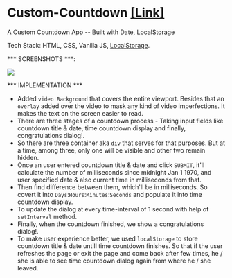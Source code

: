 # Custom-Countdown [[Link]](https://custom-countdown.000webhostapp.com/)
A Custom Countdown App -- Built with Date, LocalStorage

Tech Stack: HTML, CSS, Vanilla JS, [LocalStorage](https://developer.mozilla.org/en-US/docs/Web/API/Window/localStorage).

*** SCREENSHOTS ***:


![](Custom%20Countdown%20-%20720.gif)


*** IMPLEMENTATION ***
 * Added `video Background` that covers the entire viewport. Besides that an `overlay` added over the video to
 mask any kind of video imperfections. It makes the text on the screen easier to read.
 * There are three stages of a countdown process - Taking input fields like countdown title & date, time countdown display and finally, congratulations dialog!.
 * So there are three container aka `div` that serves for that purposes. But at a time, among three, only one will be visible and other two remain hidden.
 * Once an user entered countdown title & date and click `SUBMIT`, it'll calculate the number of milliseconds since midnight Jan 1 1970, and user specified date & also current time in milliseconds from that.
 * Then find difference between them, which'll be in milliseconds. So covert it into `Days`:`Hours`:`Minutes`:`Seconds` and populate it into time countdown display.
 * To update the dialog at every time-interval of 1 second with help of `setInterval` method.
 * Finally, when the countdown finished, we show a congratulations dialog!.
 * To make user experience better, we used `localStorage` to store countdown title & date untill time countdown finishes. So that if the user refreshes the page or exit the page and come back after few times, he / she is 
 able to see time countdown dialog again from where he / she leaved.


